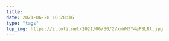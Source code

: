 ```yaml
---
title:  ㅤ
date: 2021-06-28 10:28:16
type: "tags"
top_img: https://i.loli.net/2021/06/30/2VxmWM5T4aFSLRl.jpg
---
```


